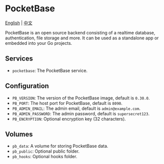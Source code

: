# PocketBase

[English](./README.md) | [中文](./README.zh.md)

PocketBase is an open source backend consisting of a realtime database, authentication, file storage and more. It can be used as a standalone app or embedded into your Go projects.

## Services

- `pocketbase`: The PocketBase service.

## Configuration

- `PB_VERSION`: The version of the PocketBase image, default is `0.30.0`.
- `PB_PORT`: The host port for PocketBase, default is `8090`.
- `PB_ADMIN_EMAIL`: The admin email, default is `admin@example.com`.
- `PB_ADMIN_PASSWORD`: The admin password, default is `supersecret123`.
- `PB_ENCRYPTION`: Optional encryption key (32 characters).

## Volumes

- `pb_data`: A volume for storing PocketBase data.
- `pb_public`: Optional public folder.
- `pb_hooks`: Optional hooks folder.
